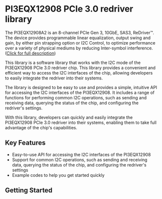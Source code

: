 # PI3EQX12908 PCIe 3.0 redriver library

The PI3EQX12908A2 is an 8-channel PCIe Gen 3, 10GbE, SAS3, ReDriver™. The device provides programmable linear equalization, output swing and gain, by either pin strapping option or I2C Control, to optimize performance over a variety of physical mediums by reducing Inter-symbol interference. ([Click for full description](https://www.diodes.com/part/view/PI3EQX12908A2))

This library is a software library that works with the I2C mode of the PI3EQX12908 PCIe 3.0 redriver chip. This library provides a convenient and efficient way to access the I2C interfaces of the chip, allowing developers to easily integrate the redriver into their systems.

The library is designed to be easy to use and provides a simple, intuitive API for accessing the I2C interfaces of the PI3EQX12908. It includes a range of functions for performing common I2C operations, such as sending and receiving data, querying the status of the chip, and configuring the redriver's settings.

With this library, developers can quickly and easily integrate the PI3EQX12908 PCIe 3.0 redriver into their systems, enabling them to take full advantage of the chip's capabilities. 

## Key Features

* Easy-to-use API for accessing the I2C interfaces of the PI3EQX12908
* Support for common I2C operations, such as sending and receiving data, querying the status of the chip, and configuring the redriver's settings
* Example codes to help you get started quickly

## Getting Started
